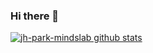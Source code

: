 ### Hi there 👋

 [![jh-park-mindslab github stats](https://github-readme-stats.vercel.app/api?username=jh-park-mindslab)](https://github.com/anuraghazra/github-readme-stats)

<!--
**jh-park-mindslab/jh-park-mindslab** is a ✨ _special_ ✨ repository because its `README.md` (this file) appears on your GitHub profile.

Here are some ideas to get you started:

- 🔭 I’m currently working on ...
- 🌱 I’m currently learning ...
- 👯 I’m looking to collaborate on ...
- 🤔 I’m looking for help with ...
- 💬 Ask me about ...
- 📫 How to reach me: ...
- 😄 Pronouns: ...
- ⚡ Fun fact: ...
-->
